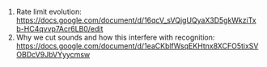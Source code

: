 1. Rate limit evolution: https://docs.google.com/document/d/16qcV_sVQjgUQyaX3D5gkWkziTxb-HC4qvvp7Acr6LB0/edit
2. Why we cut sounds and how this interfere with recognition: https://docs.google.com/document/d/1eaCKblfWsqEKHtnx8XCFO5tixSVOBDcV9JbVYyycmsw 